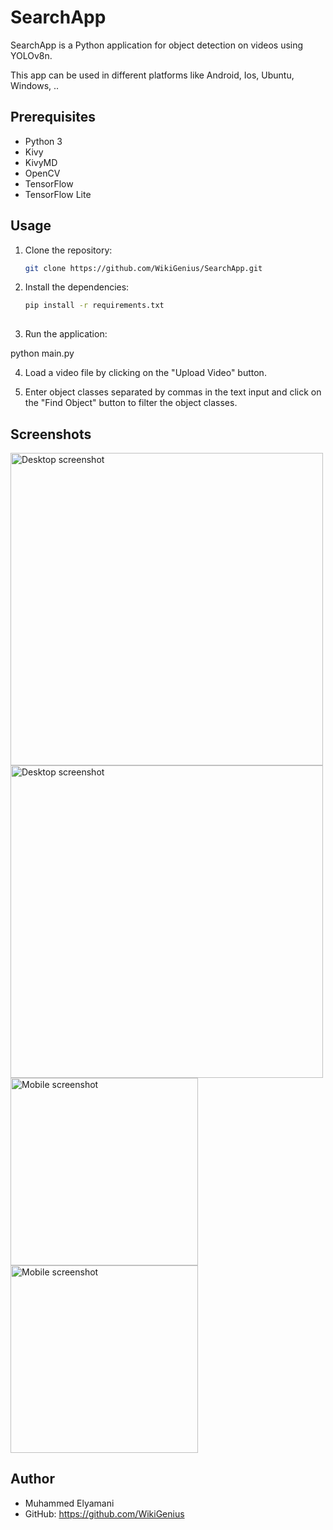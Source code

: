 # SearchApp

SearchApp is a Python application for object detection on videos using YOLOv8n.

This app can be used in different platforms like Android, Ios, Ubuntu, Windows, ..

## Prerequisites

- Python 3
- Kivy
- KivyMD
- OpenCV
- TensorFlow
- TensorFlow Lite

## Usage

1. Clone the repository:

   ```sh
   git clone https://github.com/WikiGenius/SearchApp.git


2. Install the dependencies:

   ```sh
   pip install -r requirements.txt
    

3. Run the application:

python main.py

4. Load a video file by clicking on the "Upload Video" button.

5. Enter object classes separated by commas in the text input and click on the "Find Object" button to filter the object classes.

## Screenshots

<img src="assets/images/31.png" alt="Desktop screenshot" width="500">

<img src="assets/images/32.png" alt="Desktop screenshot" width="500">


<img src="assets/images/11.jpg" alt="Mobile screenshot" width="300">
<img src="assets/images/12.jpg" alt="Mobile screenshot" width="300">

## Author
- Muhammed Elyamani
- GitHub: https://github.com/WikiGenius